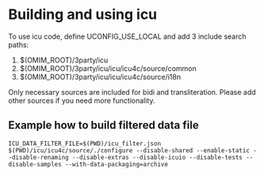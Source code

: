 # Building and using icu

To use icu code, define UCONFIG_USE_LOCAL and add 3 include search paths:

1. $(OMIM_ROOT)/3party/icu
2. $(OMIM_ROOT)/3party/icu/icu/icu4c/source/common
3. $(OMIM_ROOT)/3party/icu/icu/icu4c/source/i18n

Only necessary sources are included for bidi and transliteration.
Please add other sources if you need more functionality.

## Example how to build filtered data file

```
ICU_DATA_FILTER_FILE=$(PWD)/icu_filter.json $(PWD)/icu/icu4c/source/./configure --disable-shared --enable-static --disable-renaming --disable-extras --disable-icuio --disable-tests --disable-samples --with-data-packaging=archive
```

